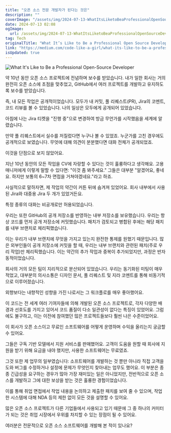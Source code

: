 ```yaml
---
title: "오픈 소스 전문 개발자가 된다는 것은"
description: ""
coverImage: "/assets/img/2024-07-13-WhatItsLiketoBeaProfessionalOpenSourceDeveloper_0.png"
date: 2024-07-13 02:08
ogImage: 
  url: /assets/img/2024-07-13-WhatItsLiketoBeaProfessionalOpenSourceDeveloper_0.png
tag: Tech
originalTitle: "What It’s Like to Be a Professional Open Source Developer?"
link: "https://medium.com/code-like-a-girl/what-its-like-to-be-a-professional-open-source-developer-ccba02b10b40"
isUpdated: true
---
```





![What It's Like to Be a Professional Open-Source Developer](/assets/img/2024-07-13-WhatItsLiketoBeaProfessionalOpenSourceDeveloper_0.png)

약 10년 동안 오픈 소스 프로젝트에 전념하며 보수를 받았습니다. 내가 일한 회사는 거의 완전히 오픈 소스에 초점을 맞추었고, GitHub에서 여러 프로젝트를 개발하고 유지하도록 보수를 받았습니다.

즉, 내 모든 작업은 공개적이었습니다. 모두가 내 커밋, 풀 리퀘스트(PR), Jira의 코멘트, 코드 리뷰를 볼 수 있었습니다. 나의 일상은 모두에게 공개되어 있었습니다.

아침에 나는 Jira 티켓을 "진행 중"으로 변경하여 방금 무언가를 시작했음을 세계에 알렸습니다.

<div class="content-ad"></div>

만약 풀 리퀘스트에서 실수를 저질렀다면 누구나 볼 수 있었죠. 누군가를 고친 경우에도 공개적으로 보였습니다. 무엇에 대해 의견이 분분했다면 대화 전체가 공개되었죠.

이것을 단점으로 보지 않았어요.

지난 10년 동안의 모든 작업을 CV에 자랑할 수 있다는 것이 훌륭하다고 생각해요. 고용 매니저에게 이렇게 말할 수 있다면: "이것 좀 봐주세요." 그들은 대부분 "알겠어요, 좋네요. 하지만 보통의 6~7차 면접을 거쳐야겠네요."라고 하죠.

사실적으로 말하자면, 제 작업의 약간이 커튼 뒤에 숨겨져 있었어요. 회사 내부에서 사용된 Jira와 대중용 Jira 두 개가 있었거든요.

<div class="content-ad"></div>

특정 종류의 대화는 비공개로만 허용되었습니다.

우리는 또한 GitHub의 공개 저장소를 반영하는 내부 저장소를 보유했습니다. 우리는 항상 코드를 먼저 공개 저장소에 커밋했습니다. 패치가 검토되고 병합된 후에는 해당 패치를 내부 브랜치로 체리픽했습니다.

이는 우리가 내부 브랜치에 무엇을 가지고 있는지 완전한 통제를 원했기 때문입니다. 많은 외부인들이 공개 저장소에 커밋을 할 때, 우리는 내부 브랜치와 관련된 패치(주로 우리 작업)만 체리픽했습니다. 이는 약간의 추가 작업과 중복이 추가되었지만, 과정은 반자동적이었습니다.

회사의 거의 모든 팀이 지리적으로 분산되어 있었습니다. 우리는 동기화된 미팅이 매우 적었고, 대부분의 의사소통은 디자인 문서, 풀 리퀘스트 및 지라 코멘트를 통해 비동기적으로 이루어졌습니다.

<div class="content-ad"></div>

외향보다는 내향적인 성향을 가진 나로서는 그 워크플로를 매우 좋아했어요.

이 코드는 전 세계 여러 기여자들에 의해 개발된 오픈 소스 프로젝트로, 각자 다양한 배경과 선호도를 가지고 있어서 코드 품질이 다소 일관성이 없다는 특징이 있었어요. 그럼에도 불구하고, 이는 이전에 참여했던 많은 프로젝트들보다 훨씬 나은 수준이었어요.

이 회사가 오픈 소스이고 무료인 소프트웨어를 어떻게 운영하며 수익을 올리는지 궁금할 수 있어요.

그들은 구독 기반 모델에서 지원 서비스를 판매했어요. 고객이 도움을 원할 때 회사에 지원을 받기 위해 요금을 내야 했지만, 사용한 소프트웨어는 무료였죠.

<div class="content-ad"></div>

그것 또한 제 업무의 일부였습니다: 소프트웨어를 개발하는 것 뿐만 아니라 직접 고객을 도와 버그를 수정하거나 설정에 문제가 무엇인지 찾아내는 업무도 했어요. 이 부분은 종종 긴급성을 요구하는 경우가 많아 가장 재미있는 일은 아니었지만, 전반적으로 오픈 소스를 개발하고 그에 대한 보상을 받는 것은 훌륭한 경험이었습니다.

이를 통해 취업 면접에서 작업 내용을 논의하고 제출한 패치를 보여 줄 수 있으며, 작업한 시스템에 대해 NDA 등의 제한 없이 모든 것을 설명할 수 있어요.

많은 오픈 소스 프로젝트가 다른 기업들에서 사용되고 있기 때문에 그 중 하나의 커미터가 되는 것은 취업 시장에서 우위를 차지할 수 있는 장점이 될 수 있어요.

여러분은 전문적으로 오픈 소스 소프트웨어를 개발해 본 적이 있나요?